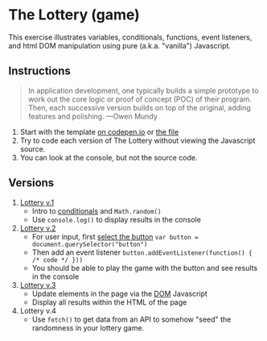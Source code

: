 
# The Lottery (game)

This exercise illustrates variables, conditionals, functions, event listeners, and html DOM manipulation using pure (a.k.a. "vanilla") Javascript.



## Instructions

> In application development, one typically builds a simple prototype to work out the core logic or proof of concept (POC) of their program. Then, each successive version builds on top of the original, adding features and polishing. —Owen Mundy

1. Start with the template [on codepen.io](https://codepen.io/owenmundy/pen/ZEoyMGw?editors=1011) or [the file](the-lottery-v0.html)
1. Try to code each version of The Lottery without viewing the Javascript source.
1. You can look at the console, but not the source code.


## Versions

1. [Lottery v.1](https://omundy.github.io/learn-javascript/topics/games/the-lottery/the-lottery-v1.html)
	- Intro to [conditionals](../../control-flow/slides.html) and `Math.random()`
	- Use `console.log()` to display results in the console
1. [Lottery v.2](https://omundy.github.io/learn-javascript/topics/games/the-lottery/the-lottery-v2.html)
	- For user input, first [select the button](../../dom/slides.html) `var button = document.querySelector("button")`
	- Then add an event listener `button.addEventListener(function() { /* code */ }))`
	- You should be able to play the game with the button and see results in the console
1. [Lottery v.3](https://omundy.github.io/learn-javascript/topics/games/the-lottery/the-lottery-v3.html)
	- Update elements in the page via the [DOM](../../dom/slides.html) Javascript
	- Display all results within the HTML of the page
1. Lottery v.4
	- Use `fetch()` to get data from an API to somehow "seed" the randomness in your lottery game.
